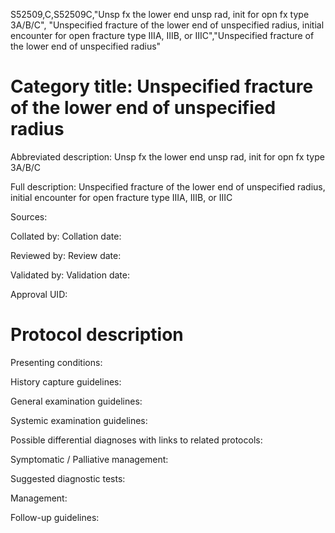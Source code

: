 S52509,C,S52509C,"Unsp fx the lower end unsp rad, init for opn fx type 3A/B/C", "Unspecified fracture of the lower end of unspecified radius, initial encounter for open fracture type IIIA, IIIB, or IIIC","Unspecified fracture of the lower end of unspecified radius"
# Category title: Unspecified fracture of the lower end of unspecified radius

Abbreviated description: Unsp fx the lower end unsp rad, init for opn fx type 3A/B/C

Full description: Unspecified fracture of the lower end of unspecified radius, initial encounter for open fracture type IIIA, IIIB, or IIIC

Sources:

Collated by:
Collation date:

Reviewed by:
Review date:

Validated by:
Validation date:

Approval UID:

# Protocol description

Presenting conditions:

History capture guidelines:

General examination guidelines:

Systemic examination guidelines:

Possible differential diagnoses with links to related protocols:

Symptomatic / Palliative management:

Suggested diagnostic tests:

Management:

Follow-up guidelines:
